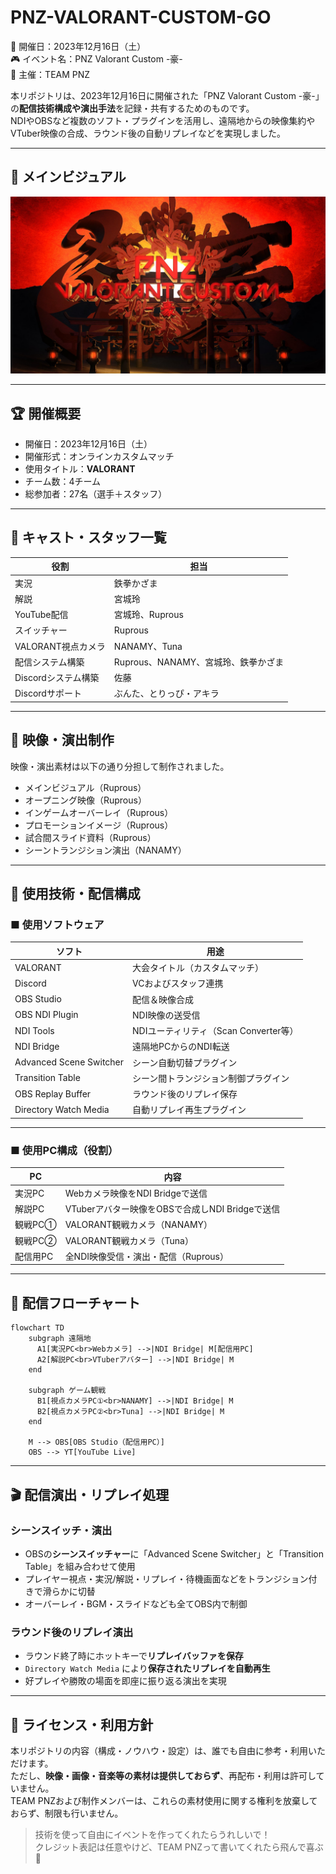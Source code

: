 
# PNZ-VALORANT-CUSTOM-GO

📅 開催日：2023年12月16日（土）  
🎮 イベント名：PNZ Valorant Custom -豪-  
🏢 主催：TEAM PNZ

本リポジトリは、2023年12月16日に開催された「PNZ Valorant Custom -豪-」の**配信技術構成や演出手法**を記録・共有するためのものです。  
NDIやOBSなど複数のソフト・プラグインを活用し、遠隔地からの映像集約やVTuber映像の合成、ラウンド後の自動リプレイなどを実現しました。

---

## 🎨 メインビジュアル

<p align="center">
  <img src="./maintheme.jpg" alt="PNZ Valorant Custom -豪- メインビジュアル" width="800"/>
</p>

---

## 🏆 開催概要

- 開催日：2023年12月16日（土）
- 開催形式：オンラインカスタムマッチ
- 使用タイトル：**VALORANT**
- チーム数：4チーム
- 総参加者：27名（選手＋スタッフ）

---

## 🎤 キャスト・スタッフ一覧

| 役割 | 担当 |
|------|------|
| 実況 | 鉄拳かざま |
| 解説 | 宮城玲 |
| YouTube配信 | 宮城玲、Ruprous |
| スイッチャー | Ruprous |
| VALORANT視点カメラ | NANAMY、Tuna |
| 配信システム構築 | Ruprous、NANAMY、宮城玲、鉄拳かざま |
| Discordシステム構築 | 佐藤 |
| Discordサポート | ぶんた、とりっぴ・アキラ |

---

## 🎨 映像・演出制作

映像・演出素材は以下の通り分担して制作されました。

- メインビジュアル（Ruprous）
- オープニング映像（Ruprous）
- インゲームオーバーレイ（Ruprous）
- プロモーションイメージ（Ruprous）
- 試合間スライド資料（Ruprous）
- シーントランジション演出（NANAMY）

---

## 🔧 使用技術・配信構成

### ■ 使用ソフトウェア

| ソフト | 用途 |
|--------|------|
| VALORANT | 大会タイトル（カスタムマッチ） |
| Discord | VCおよびスタッフ連携 |
| OBS Studio | 配信＆映像合成 |
| OBS NDI Plugin | NDI映像の送受信 |
| NDI Tools | NDIユーティリティ（Scan Converter等） |
| NDI Bridge | 遠隔地PCからのNDI転送 |
| Advanced Scene Switcher | シーン自動切替プラグイン |
| Transition Table | シーン間トランジション制御プラグイン |
| OBS Replay Buffer | ラウンド後のリプレイ保存 |
| Directory Watch Media | 自動リプレイ再生プラグイン |

---

### ■ 使用PC構成（役割）

| PC | 内容 |
|----|------|
| 実況PC | Webカメラ映像をNDI Bridgeで送信 |
| 解説PC | VTuberアバター映像をOBSで合成しNDI Bridgeで送信 |
| 観戦PC① | VALORANT観戦カメラ（NANAMY） |
| 観戦PC② | VALORANT観戦カメラ（Tuna） |
| 配信用PC | 全NDI映像受信・演出・配信（Ruprous） |

---

## 🔄 配信フローチャート

```mermaid
flowchart TD
    subgraph 遠隔地
      A1[実況PC<br>Webカメラ] -->|NDI Bridge| M[配信用PC]
      A2[解説PC<br>VTuberアバター] -->|NDI Bridge| M
    end

    subgraph ゲーム観戦
      B1[視点カメラPC①<br>NANAMY] -->|NDI Bridge| M
      B2[視点カメラPC②<br>Tuna] -->|NDI Bridge| M
    end

    M --> OBS[OBS Studio（配信用PC）]
    OBS --> YT[YouTube Live]
```

---

## 🎬 配信演出・リプレイ処理

### シーンスイッチ・演出

- OBSの**シーンスイッチャー**に「Advanced Scene Switcher」と「Transition Table」を組み合わせて使用
- プレイヤー視点・実況/解説・リプレイ・待機画面などをトランジション付きで滑らかに切替
- オーバーレイ・BGM・スライドなども全てOBS内で制御

### ラウンド後のリプレイ演出

- ラウンド終了時にホットキーで**リプレイバッファを保存**
- `Directory Watch Media` により**保存されたリプレイを自動再生**
- 好プレイや勝敗の場面を即座に振り返る演出を実現

---

## 📄 ライセンス・利用方針

本リポジトリの内容（構成・ノウハウ・設定）は、誰でも自由に参考・利用いただけます。  
ただし、**映像・画像・音楽等の素材は提供しておらず**、再配布・利用は許可していません。  
TEAM PNZおよび制作メンバーは、これらの素材使用に関する権利を放棄しておらず、制限も行いません。

> 技術を使って自由にイベントを作ってくれたらうれしいで！  
> クレジット表記は任意やけど、TEAM PNZって書いてくれたら飛んで喜ぶ🐧
